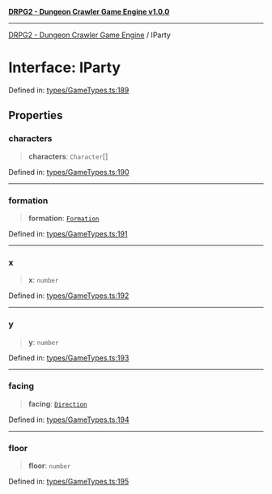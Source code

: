 [**DRPG2 - Dungeon Crawler Game Engine v1.0.0**](../README.md)

***

[DRPG2 - Dungeon Crawler Game Engine](../globals.md) / IParty

# Interface: IParty

Defined in: [types/GameTypes.ts:189](https://github.com/the4ofus/drpg2/blob/main/src/types/GameTypes.ts#L189)

## Properties

### characters

> **characters**: `Character`[]

Defined in: [types/GameTypes.ts:190](https://github.com/the4ofus/drpg2/blob/main/src/types/GameTypes.ts#L190)

***

### formation

> **formation**: [`Formation`](../type-aliases/Formation.md)

Defined in: [types/GameTypes.ts:191](https://github.com/the4ofus/drpg2/blob/main/src/types/GameTypes.ts#L191)

***

### x

> **x**: `number`

Defined in: [types/GameTypes.ts:192](https://github.com/the4ofus/drpg2/blob/main/src/types/GameTypes.ts#L192)

***

### y

> **y**: `number`

Defined in: [types/GameTypes.ts:193](https://github.com/the4ofus/drpg2/blob/main/src/types/GameTypes.ts#L193)

***

### facing

> **facing**: [`Direction`](../type-aliases/Direction.md)

Defined in: [types/GameTypes.ts:194](https://github.com/the4ofus/drpg2/blob/main/src/types/GameTypes.ts#L194)

***

### floor

> **floor**: `number`

Defined in: [types/GameTypes.ts:195](https://github.com/the4ofus/drpg2/blob/main/src/types/GameTypes.ts#L195)
